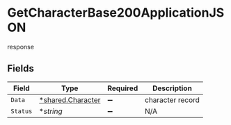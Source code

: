 # GetCharacterBase200ApplicationJSON

response


## Fields

| Field                                                 | Type                                                  | Required                                              | Description                                           |
| ----------------------------------------------------- | ----------------------------------------------------- | ----------------------------------------------------- | ----------------------------------------------------- |
| `Data`                                                | [*shared.Character](../../models/shared/character.md) | :heavy_minus_sign:                                    | character record                                      |
| `Status`                                              | **string*                                             | :heavy_minus_sign:                                    | N/A                                                   |